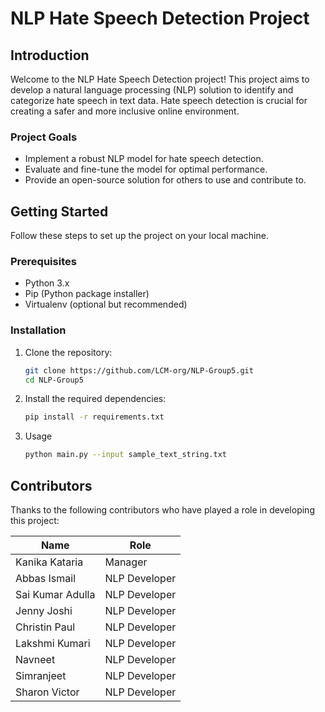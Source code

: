 # NLP Hate Speech Detection Project

## Introduction

Welcome to the NLP Hate Speech Detection project! This project aims to develop a natural language processing (NLP) solution to identify and categorize hate speech in text data. Hate speech detection is crucial for creating a safer and more inclusive online environment.

### Project Goals

- Implement a robust NLP model for hate speech detection.
- Evaluate and fine-tune the model for optimal performance.
- Provide an open-source solution for others to use and contribute to.

## Getting Started

Follow these steps to set up the project on your local machine.

### Prerequisites

- Python 3.x
- Pip (Python package installer)
- Virtualenv (optional but recommended)

### Installation

1. Clone the repository:

   ```bash
   git clone https://github.com/LCM-org/NLP-Group5.git
   cd NLP-Group5

2. Install the required dependencies:

    ```bash
    pip install -r requirements.txt

3. Usage

    ```bash
    python main.py --input sample_text_string.txt


## Contributors

Thanks to the following contributors who have played a role in developing this project:

| Name              | Role         
| ----------------- | ------------- |
| Kanika Kataria   |  Manager | 
| Abbas Ismail      | NLP Developer    |
| Sai Kumar Adulla   | NLP Developer      |
| Jenny Joshi   | NLP Developer           |
| Christin Paul   | NLP Developer   |
| Lakshmi Kumari   | NLP Developer   |
|  Navneet  | NLP Developer       |
| Simranjeet   | NLP Developer     |
| Sharon Victor    | NLP Developer   |